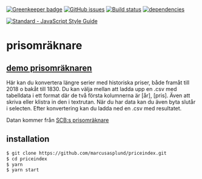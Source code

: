 [![Greenkeeper badge](https://badges.greenkeeper.io/marcusasplund/priceindex.svg)](https://greenkeeper.io/)
[![GitHub issues](https://img.shields.io/github/issues/marcusasplund/priceindex.svg)](https://github.com/marcusasplund/priceindex/issues)
[![Build status](https://travis-ci.org/marcusasplund/priceindex.svg?branch=master)](https://travis-ci.org/marcusasplund/priceindex)
[![dependencies](https://david-dm.org/marcusasplund/priceindex.svg)](https://david-dm.org/marcusasplund/priceindex)

[![Standard - JavaScript Style Guide](https://cdn.rawgit.com/feross/standard/master/badge.svg)](https://github.com/feross/standard) 

# prisomräknare

## [demo prisomräknaren](https://pap.as/prisomraknare/)

Här kan du konvertera längre serier med historiska priser, både framåt till 2018 o bakåt till 1830. Du kan välja mellan att ladda upp en .csv med tabelldata i ett format där de två första kolumnerna är [år], [pris]. Även att skriva eller klistra in den i textrutan.
När du har data kan du även byta slutår i selecten. Efter konvertering kan du ladda ned en .csv med resultatet.

Datan kommer från [SCB:s prisomräknare](https://www.scb.se/hitta-statistik/sverige-i-siffror/prisomraknaren/)

## installation

````bash
$ git clone https://github.com/marcusasplund/priceindex.git
$ cd priceindex
$ yarn
$ yarn start

````

